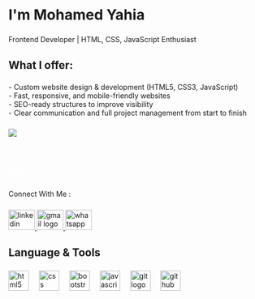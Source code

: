 <h1 align="left">I'm Mohamed Yahia</h1>

###

<p align="left">Frontend Developer | HTML, CSS, JavaScript Enthusiast</p>

###

<h2 align="left">What I offer:</h2>

###

<p align="left">- Custom website design & development (HTML5, CSS3, JavaScript)<br>- Fast, responsive, and mobile-friendly websites<br>- SEO-ready structures to improve visibility<br>- Clear communication and full project management from start to finish</p>

###

<div align="left">
  <img src="https://visitor-badge.laobi.icu/badge?page_id=mooyahia.mooyahia&left_text=Profile%20Views"  />
</div>

###

<p align="left"><a href="https://github.com/mooyahia" target="_blank" style="text-decoration: none; color: white;" >🌐 My Portfolio</a></p>

###

<p align="left"><a href="https://drive.google.com/file/d/1llBA_Kvvg8BqsBkmAg1Zir9LA-43THLP/view?usp=drive_link" target="_blank" style="text-decoration: none; color: white;">📄 Check My CV</a></p>

###

<p align="left">Connect With Me :</p>

###

<div align="left">
  <a href="https://www.linkedin.com/in/mohamed-yahia-17462530b " target="_blank">
    <img src="https://raw.githubusercontent.com/maurodesouza/profile-readme-generator/master/src/assets/icons/social/linkedin/default.svg" width="52" height="40" alt="linkedin logo"  />
  </a>
  <a href="mailto:mohamedyahiad8@gmail.com" target="_blank">
    <img src="https://raw.githubusercontent.com/maurodesouza/profile-readme-generator/master/src/assets/icons/social/gmail/default.svg" width="52" height="40" alt="gmail logo"  />
  </a>
  <a href="https://wa.me/+201018202685" target="_blank">
    <img src="https://raw.githubusercontent.com/maurodesouza/profile-readme-generator/master/src/assets/icons/social/whatsapp/default.svg" width="52" height="40" alt="whatsapp logo"  />
  </a>
</div>

###

<h2 align="left">Language & Tools</h2>

###

<div align="left">
  <img src="https://cdn.jsdelivr.net/gh/devicons/devicon/icons/html5/html5-original.svg" height="40" alt="html5 logo"  />
  <img width="12" />
  <img src="https://cdn.jsdelivr.net/gh/devicons/devicon/icons/css3/css3-original.svg" height="40" alt="css logo"  />
  <img width="12" />
  <img src="https://cdn.jsdelivr.net/gh/devicons/devicon/icons/bootstrap/bootstrap-original.svg" height="40" alt="bootstrap logo"  />
  <img width="12" />
  <img src="https://cdn.jsdelivr.net/gh/devicons/devicon/icons/javascript/javascript-original.svg" height="40" alt="javascript logo"  />
  <img width="12" />
  <img src="https://cdn.jsdelivr.net/gh/devicons/devicon/icons/git/git-original.svg" height="40" alt="git logo"  />
  <img width="12" />
  <img src="https://cdn.jsdelivr.net/gh/devicons/devicon/icons/github/github-original.svg" height="40" alt="github logo"  />
</div>

###
